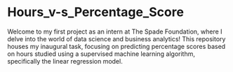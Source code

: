 # Hours_v-s_Percentage_Score
Welcome to my first project as an intern at The Spade Foundation, where I delve into the world of data science and business analytics! This repository houses my inaugural task, focusing on predicting percentage scores based on hours studied using a supervised machine learning algorithm, specifically the linear regression model.
